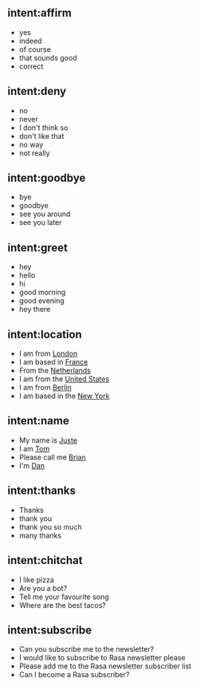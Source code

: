 ## intent:affirm
- yes
- indeed
- of course
- that sounds good
- correct

## intent:deny
- no
- never
- I don't think so
- don't like that
- no way
- not really

## intent:goodbye
- bye
- goodbye
- see you around
- see you later

## intent:greet
- hey
- hello
- hi
- good morning
- good evening
- hey there

## intent:location
- I am from [London](location)
- I am based in [France](location)
- From the [Netherlands](location)
- I am from the [United States](location)
- I am from [Berlin](location)
- I am based in the [New York](location)

## intent:name
- My name is [Juste](name)
- I am [Tom](name)
- Please call me [Brian](name)
- I'm [Dan](name)

## intent:thanks
- Thanks
- thank you
- thank you so much
- many thanks

## intent:chitchat
- I like pizza
- Are you a bot?
- Tell me your favourite song
- Where are the best tacos?

## intent:subscribe
- Can you subscribe me to the newsletter?
- I would like to subscribe to Rasa newsletter please
- Please add me to the Rasa newsletter subscriber list
- Can I become a Rasa subscriber?
